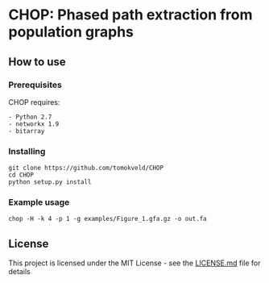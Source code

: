 # CHOP: Phased path extraction from population graphs

## How to use

### Prerequisites

CHOP requires:

    - Python 2.7
    - networkx 1.9
    - bitarray

### Installing

    git clone https://github.com/tomokveld/CHOP
    cd CHOP
    python setup.py install

### Example usage

    chop -H -k 4 -p 1 -g examples/Figure_1.gfa.gz -o out.fa

## License

This project is licensed under the MIT License - see the [LICENSE.md](LICENSE.md) file for details
